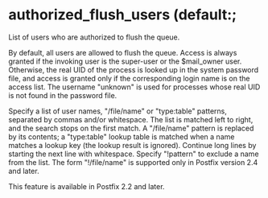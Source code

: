 # authorized_flush_users (default:; 


List of users who are authorized to flush the queue.



By default, all users are allowed to flush the queue.  Access is
always granted if the invoking user is the super-user or the
$mail_owner user.  Otherwise, the real UID of the process is looked
up in the system password file, and access is granted only if the
corresponding login name is on the access list.  The username
"unknown" is used for processes whose real UID is not found in the
password file.  


Specify a list of user names, "/file/name" or "type:table" patterns,
separated by commas and/or whitespace. The list is matched left to
right, and the search stops on the first match. A "/file/name"
pattern is replaced
by its contents; a "type:table" lookup table is matched when a name
matches a lookup key (the lookup result is ignored).  Continue long
lines by starting the next line with whitespace. Specify "!pattern"
to exclude a name from the list. The form "!/file/name" is supported
only in Postfix version 2.4 and later.  


This feature is available in Postfix 2.2 and later.



